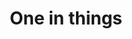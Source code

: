 ---
home: true
layout: Blog
icon: home
title: One in things
heroImage: /logo.svg
heroText: Ending
tagline: Ending is not ending, but the endless
heroFullScreen: true
projects:
  # - icon: project
  #   name: project name
  #   desc: project detailed description
  #   link: https://your.project.link

  # - icon: link
  #   name: link name
  #   desc: link detailed description
  #   link: https://link.address

  # - icon: book
  #   name: book name
  #   desc: Detailed description of the book
  #   link: https://link.to.your.book

  # - icon: article
  #   name: article name
  #   desc: Detailed description of the article
  #   link: https://link.to.your.article

  # - icon: friend
  #   name: friend name
  #   desc: Detailed description of friend
  #   link: https://link.to.your.friend

  # - icon: /logo.svg
  #   name: custom item
  #   desc: Detailed description of this custom item
  #   link: https://link.to.your.friend

footer: All versions belong to @Ending
---